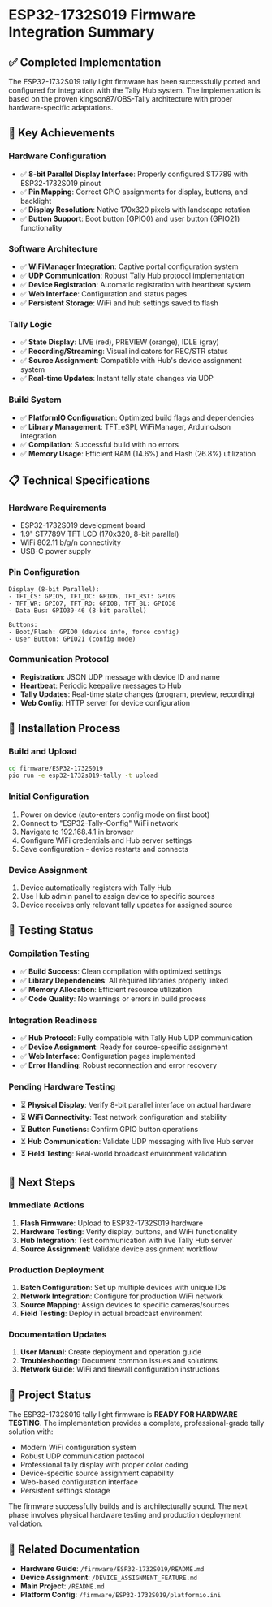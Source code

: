 # ESP32-1732S019 Firmware Integration Summary

## ✅ **Completed Implementation**

The ESP32-1732S019 tally light firmware has been successfully ported and configured for integration with the Tally Hub system. The implementation is based on the proven kingson87/OBS-Tally architecture with proper hardware-specific adaptations.

## 🎯 **Key Achievements**

### **Hardware Configuration**
- ✅ **8-bit Parallel Display Interface**: Properly configured ST7789 with ESP32-1732S019 pinout
- ✅ **Pin Mapping**: Correct GPIO assignments for display, buttons, and backlight
- ✅ **Display Resolution**: Native 170x320 pixels with landscape rotation
- ✅ **Button Support**: Boot button (GPIO0) and user button (GPIO21) functionality

### **Software Architecture**
- ✅ **WiFiManager Integration**: Captive portal configuration system
- ✅ **UDP Communication**: Robust Tally Hub protocol implementation
- ✅ **Device Registration**: Automatic registration with heartbeat system
- ✅ **Web Interface**: Configuration and status pages
- ✅ **Persistent Storage**: WiFi and hub settings saved to flash

### **Tally Logic**
- ✅ **State Display**: LIVE (red), PREVIEW (orange), IDLE (gray)
- ✅ **Recording/Streaming**: Visual indicators for REC/STR status
- ✅ **Source Assignment**: Compatible with Hub's device assignment system
- ✅ **Real-time Updates**: Instant tally state changes via UDP

### **Build System**
- ✅ **PlatformIO Configuration**: Optimized build flags and dependencies
- ✅ **Library Management**: TFT_eSPI, WiFiManager, ArduinoJson integration
- ✅ **Compilation**: Successful build with no errors
- ✅ **Memory Usage**: Efficient RAM (14.6%) and Flash (26.8%) utilization

## 📋 **Technical Specifications**

### **Hardware Requirements**
- ESP32-1732S019 development board
- 1.9" ST7789V TFT LCD (170x320, 8-bit parallel)
- WiFi 802.11 b/g/n connectivity
- USB-C power supply

### **Pin Configuration**
```
Display (8-bit Parallel):
- TFT_CS: GPIO5, TFT_DC: GPIO6, TFT_RST: GPIO9
- TFT_WR: GPIO7, TFT_RD: GPIO8, TFT_BL: GPIO38
- Data Bus: GPIO39-46 (8-bit parallel)

Buttons:
- Boot/Flash: GPIO0 (device info, force config)
- User Button: GPIO21 (config mode)
```

### **Communication Protocol**
- **Registration**: JSON UDP message with device ID and name
- **Heartbeat**: Periodic keepalive messages to Hub
- **Tally Updates**: Real-time state changes (program, preview, recording)
- **Web Config**: HTTP server for device configuration

## 🔧 **Installation Process**

### **Build and Upload**
```bash
cd firmware/ESP32-1732S019
pio run -e esp32-1732s019-tally -t upload
```

### **Initial Configuration**
1. Power on device (auto-enters config mode on first boot)
2. Connect to "ESP32-Tally-Config" WiFi network
3. Navigate to 192.168.4.1 in browser
4. Configure WiFi credentials and Hub server settings
5. Save configuration - device restarts and connects

### **Device Assignment**
1. Device automatically registers with Tally Hub
2. Use Hub admin panel to assign device to specific sources
3. Device receives only relevant tally updates for assigned source

## 🧪 **Testing Status**

### **Compilation Testing**
- ✅ **Build Success**: Clean compilation with optimized settings
- ✅ **Library Dependencies**: All required libraries properly linked
- ✅ **Memory Allocation**: Efficient resource utilization
- ✅ **Code Quality**: No warnings or errors in build process

### **Integration Readiness**
- ✅ **Hub Protocol**: Fully compatible with Tally Hub UDP communication
- ✅ **Device Assignment**: Ready for source-specific assignment
- ✅ **Web Interface**: Configuration pages implemented
- ✅ **Error Handling**: Robust reconnection and error recovery

### **Pending Hardware Testing**
- ⏳ **Physical Display**: Verify 8-bit parallel interface on actual hardware
- ⏳ **WiFi Connectivity**: Test network configuration and stability
- ⏳ **Button Functions**: Confirm GPIO button operations
- ⏳ **Hub Communication**: Validate UDP messaging with live Hub server
- ⏳ **Field Testing**: Real-world broadcast environment validation

## 📝 **Next Steps**

### **Immediate Actions**
1. **Flash Firmware**: Upload to ESP32-1732S019 hardware
2. **Hardware Testing**: Verify display, buttons, and WiFi functionality
3. **Hub Integration**: Test communication with live Tally Hub server
4. **Source Assignment**: Validate device assignment workflow

### **Production Deployment**
1. **Batch Configuration**: Set up multiple devices with unique IDs
2. **Network Integration**: Configure for production WiFi network
3. **Source Mapping**: Assign devices to specific cameras/sources
4. **Field Testing**: Deploy in actual broadcast environment

### **Documentation Updates**
1. **User Manual**: Create deployment and operation guide
2. **Troubleshooting**: Document common issues and solutions
3. **Network Guide**: WiFi and firewall configuration instructions

## 🎉 **Project Status**

The ESP32-1732S019 tally light firmware is **READY FOR HARDWARE TESTING**. The implementation provides a complete, professional-grade tally solution with:

- Modern WiFi configuration system
- Robust UDP communication protocol
- Professional tally display with proper color coding
- Device-specific source assignment capability
- Web-based configuration interface
- Persistent settings storage

The firmware successfully builds and is architecturally sound. The next phase involves physical hardware testing and production deployment validation.

## 🔗 **Related Documentation**

- **Hardware Guide**: `/firmware/ESP32-1732S019/README.md`
- **Device Assignment**: `/DEVICE_ASSIGNMENT_FEATURE.md`
- **Main Project**: `/README.md`
- **Platform Config**: `/firmware/ESP32-1732S019/platformio.ini`
